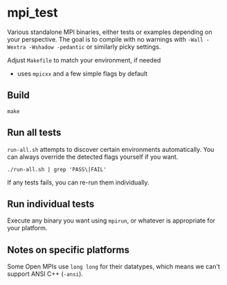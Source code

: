 # mpi_test

Various standalone MPI binaries, either tests or examples depending on your perspective.
The goal is to compile with no warnings with `-Wall -Wextra -Wshadow -pedantic` or similarly picky settings.

Adjust `Makefile` to match your environment, if needed
* uses `mpicxx` and a few simple flags by default

## Build
```
make
```

## Run all tests

`run-all.sh` attempts to discover certain environments automatically.
You can always override the detected flags yourself if you want.

```
./run-all.sh | grep 'PASS\|FAIL'
```

If any tests fails, you can re-run them individually.

## Run individual tests

Execute any binary you want using `mpirun`, or whatever is appropriate for your platform.

## Notes on specific platforms

Some Open MPIs use `long long` for their datatypes, which means we can't support ANSI C++ (`-ansi`).
